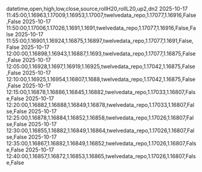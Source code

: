 datetime,open,high,low,close,source,rollH20,rollL20,up2,dn2
2025-10-17 11:45:00,1.16963,1.17009,1.16953,1.17007,twelvedata_repo,1.17077,1.16916,False,False
2025-10-17 11:50:00,1.17006,1.17026,1.1691,1.1691,twelvedata_repo,1.17077,1.16916,False,False
2025-10-17 11:55:00,1.16901,1.16924,1.16875,1.16897,twelvedata_repo,1.17077,1.1691,False,False
2025-10-17 12:00:00,1.16898,1.16943,1.16887,1.1693,twelvedata_repo,1.17077,1.16875,False,False
2025-10-17 12:05:00,1.16928,1.1697,1.16919,1.16925,twelvedata_repo,1.17042,1.16875,False,False
2025-10-17 12:10:00,1.16925,1.16954,1.16807,1.1688,twelvedata_repo,1.17042,1.16875,False,False
2025-10-17 12:15:00,1.16878,1.16886,1.16845,1.16882,twelvedata_repo,1.17033,1.16807,False,False
2025-10-17 12:20:00,1.16882,1.16888,1.16849,1.16878,twelvedata_repo,1.17033,1.16807,False,False
2025-10-17 12:25:00,1.16878,1.16884,1.16852,1.16858,twelvedata_repo,1.17026,1.16807,False,False
2025-10-17 12:30:00,1.16855,1.16882,1.16849,1.16864,twelvedata_repo,1.17026,1.16807,False,False
2025-10-17 12:35:00,1.16867,1.16882,1.16849,1.16852,twelvedata_repo,1.17026,1.16807,False,False
2025-10-17 12:40:00,1.16857,1.16872,1.16853,1.16865,twelvedata_repo,1.17026,1.16807,False,False

